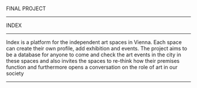FINAL PROJECT

---

INDEX

---

Index is a platform for the independent art spaces in Vienna. Each space can create their own profile, add exhibition and events. The project aims to be a database for anyone to come and check the art events in the city in these spaces and also invites the spaces to re-think how their premises function and furthermore opens a conversation on the role of art in our society

---

